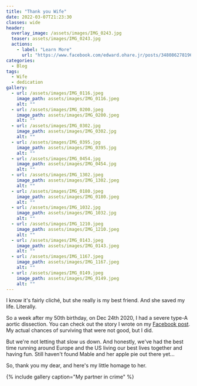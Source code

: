 ```yaml
---
title: "Thank you Wife"
date: 2022-03-07T21:23:30
classes: wide
header:
  overlay_image: /assets/images/IMG_0243.jpg
  teaser: assets/images/IMG_0243.jpg
  actions:
    - label: "Learn More"
      url: "https://www.facebook.com/edward.ohare.jr/posts/3480862781967573"
categories:
  - Blog
tags:
  - Wife
  - dedication
gallery:
  - url: /assets/images/IMG_0116.jpeg
    image_path: assets/images/IMG_0116.jpeg
    alt: ""
  - url: /assets/images/IMG_0200.jpeg
    image_path: assets/images/IMG_0200.jpeg
    alt: ""
  - url: /assets/images/IMG_0302.jpg
    image_path: assets/images/IMG_0302.jpg
    alt: ""
  - url: /assets/images/IMG_0395.jpg
    image_path: assets/images/IMG_0395.jpg
    alt: ""
  - url: /assets/images/IMG_0454.jpg
    image_path: assets/images/IMG_0454.jpg
    alt: ""
  - url: /assets/images/IMG_1302.jpeg
    image_path: assets/images/IMG_1302.jpeg
    alt: ""
  - url: /assets/images/IMG_0180.jpeg
    image_path: assets/images/IMG_0180.jpeg
    alt: ""
  - url: /assets/images/IMG_1032.jpg
    image_path: assets/images/IMG_1032.jpg
    alt: ""
  - url: /assets/images/IMG_1210.jpeg
    image_path: assets/images/IMG_1210.jpeg
    alt: ""
  - url: /assets/images/IMG_0143.jpeg
    image_path: assets/images/IMG_0143.jpeg
    alt: ""
  - url: /assets/images/IMG_1167.jpeg
    image_path: assets/images/IMG_1167.jpeg
    alt: ""
  - url: /assets/images/IMG_0149.jpeg
    image_path: assets/images/IMG_0149.jpeg
    alt: ""
---
```


I know it's fairly cliché, but she really is my best friend.  And she saved my life.  Literally.

So a week after my 50th birthday, on Dec 24th 2020, I had a severe type-A aortic dissection.  You can check out the story I wrote on my [Facebook post][facebook-post].  My actual chances of surviving that were not good, but I did.   

But we're not letting that slow us down.   And honestly, we've had the best time running around Europe and the US living our best lives together and having fun.   Still haven't found Mable and her apple pie out there yet...

So, thank you my dear, and here's my little homage to her.

{% include gallery caption="My partner in crime" %}





[facebook-post]: https://www.facebook.com/edward.ohare.jr/posts/3480862781967573
